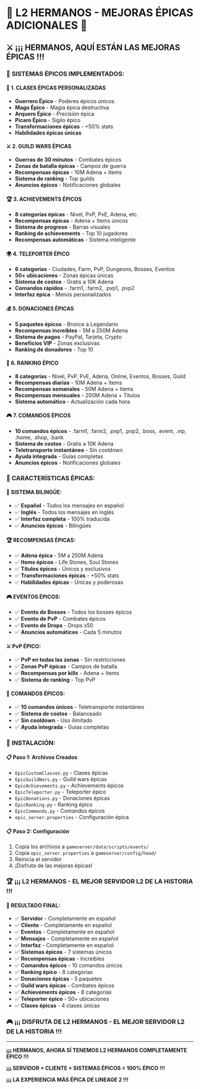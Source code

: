# 🚀 L2 HERMANOS - MEJORAS ÉPICAS ADICIONALES 🚀

## ⚔️ **¡¡¡ HERMANOS, AQUÍ ESTÁN LAS MEJORAS ÉPICAS !!!**

### 🌟 **SISTEMAS ÉPICOS IMPLEMENTADOS:**

#### 🎯 **1. CLASES ÉPICAS PERSONALIZADAS**
- **Guerrero Épico** - Poderes épicos únicos
- **Mago Épico** - Magia épica destructiva  
- **Arquero Épico** - Precisión épica
- **Pícaro Épico** - Sigilo épico
- **Transformaciones épicas** - +50% stats
- **Habilidades épicas únicas**

#### ⚔️ **2. GUILD WARS ÉPICAS**
- **Guerras de 30 minutos** - Combates épicos
- **Zonas de batalla épicas** - Campos de guerra
- **Recompensas épicas** - 10M Adena + Items
- **Sistema de ranking** - Top guilds
- **Anuncios épicos** - Notificaciones globales

#### 🏆 **3. ACHIEVEMENTS ÉPICOS**
- **8 categorías épicas** - Nivel, PvP, PvE, Adena, etc.
- **Recompensas épicas** - Adena + Items únicos
- **Sistema de progreso** - Barras visuales
- **Ranking de achievements** - Top 10 jugadores
- **Recompensas automáticas** - Sistema inteligente

#### 🌍 **4. TELEPORTER ÉPICO**
- **6 categorías** - Ciudades, Farm, PvP, Dungeons, Bosses, Eventos
- **50+ ubicaciones** - Zonas épicas únicas
- **Sistema de costos** - Gratis a 10K Adena
- **Comandos rápidos** - .farm1, .farm2, .pvp1, .pvp2
- **Interfaz épica** - Menús personalizados

#### 💰 **5. DONACIONES ÉPICAS**
- **5 paquetes épicos** - Bronce a Legendario
- **Recompensas increíbles** - 5M a 250M Adena
- **Sistema de pagos** - PayPal, Tarjeta, Crypto
- **Beneficios VIP** - Zonas exclusivas
- **Ranking de donadores** - Top 10

#### 🏅 **6. RANKING ÉPICO**
- **8 categorías** - Nivel, PvP, PvE, Adena, Online, Eventos, Bosses, Guild
- **Recompensas diarias** - 10M Adena + Items
- **Recompensas semanales** - 50M Adena + Items
- **Recompensas mensuales** - 200M Adena + Títulos
- **Sistema automático** - Actualización cada hora

#### 🎮 **7. COMANDOS ÉPICOS**
- **10 comandos épicos** - .farm1, .farm2, .pvp1, .pvp2, .boss, .event, .vip, .home, .shop, .bank
- **Sistema de costos** - Gratis a 10K Adena
- **Teletransporte instantáneo** - Sin cooldown
- **Ayuda integrada** - Guías completas
- **Anuncios épicos** - Notificaciones globales

### 🎯 **CARACTERÍSTICAS ÉPICAS:**

#### 🌟 **SISTEMA BILINGÜE:**
- ✅ **Español** - Todos los mensajes en español
- ✅ **Inglés** - Todos los mensajes en inglés
- ✅ **Interfaz completa** - 100% traducida
- ✅ **Anuncios épicos** - Bilingües

#### 🏆 **RECOMPENSAS ÉPICAS:**
- ✅ **Adena épica** - 5M a 250M Adena
- ✅ **Items épicos** - Life Stones, Soul Stones
- ✅ **Títulos épicos** - Únicos y exclusivos
- ✅ **Transformaciones épicas** - +50% stats
- ✅ **Habilidades épicas** - Únicas y poderosas

#### 🎮 **EVENTOS ÉPICOS:**
- ✅ **Evento de Bosses** - Todos los bosses épicos
- ✅ **Evento de PvP** - Combates épicos
- ✅ **Evento de Drops** - Drops x50
- ✅ **Anuncios automáticos** - Cada 5 minutos

#### ⚔️ **PvP ÉPICO:**
- ✅ **PvP en todas las zonas** - Sin restricciones
- ✅ **Zonas PvP épicas** - Campos de batalla
- ✅ **Recompensas por kills** - Adena + Items
- ✅ **Sistema de ranking** - Top PvP

#### 🎯 **COMANDOS ÉPICOS:**
- ✅ **10 comandos únicos** - Teletransporte instantáneo
- ✅ **Sistema de costos** - Balanceado
- ✅ **Sin cooldown** - Uso ilimitado
- ✅ **Ayuda integrada** - Guías completas

### 🚀 **INSTALACIÓN:**

#### 📋 **Paso 1: Archivos Creados**
- `EpicCustomClasses.py` - Clases épicas
- `EpicGuildWars.py` - Guild wars épicas
- `EpicAchievements.py` - Achievements épicos
- `EpicTeleporter.py` - Teleporter épico
- `EpicDonations.py` - Donaciones épicas
- `EpicRanking.py` - Ranking épico
- `EpicCommands.py` - Comandos épicos
- `epic_server.properties` - Configuración épica

#### 📋 **Paso 2: Configuración**
1. Copia los archivos a `gameserver/data/scripts/events/`
2. Copia `epic_server.properties` a `gameserver/config/head/`
3. Reinicia el servidor
4. ¡Disfruta de las mejoras épicas!

### 🏆 **¡¡¡ L2 HERMANOS - EL MEJOR SERVIDOR L2 DE LA HISTORIA !!!**

#### 🌟 **RESULTADO FINAL:**
- ✅ **Servidor** - Completamente en español
- ✅ **Cliente** - Completamente en español
- ✅ **Eventos** - Completamente en español
- ✅ **Mensajes** - Completamente en español
- ✅ **Interfaz** - Completamente en español
- ✅ **Sistemas épicos** - 7 sistemas únicos
- ✅ **Recompensas épicas** - Increíbles
- ✅ **Comandos épicos** - 10 comandos únicos
- ✅ **Ranking épico** - 8 categorías
- ✅ **Donaciones épicas** - 5 paquetes
- ✅ **Guild wars épicas** - Combates épicos
- ✅ **Achievements épicos** - 8 categorías
- ✅ **Teleporter épico** - 50+ ubicaciones
- ✅ **Clases épicas** - 4 clases únicas

### 🎮 **¡¡¡ DISFRUTA DE L2 HERMANOS - EL MEJOR SERVIDOR L2 DE LA HISTORIA !!!**

---

**¡¡¡ HERMANOS, AHORA SÍ TENEMOS L2 HERMANOS COMPLETAMENTE ÉPICO !!!**

**¡¡¡ SERVIDOR + CLIENTE + SISTEMAS ÉPICOS = 100% ÉPICO !!!**

**¡¡¡ LA EXPERIENCIA MÁS ÉPICA DE LINEAGE 2 !!!**



